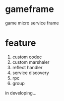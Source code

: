# gameframe
game micro service frame

# feature
1. custom codec
2. custom marshaler
3. reflect handler
4. service discovery
5. rpc
6. group

in developing...
